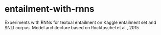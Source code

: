 # entailment-with-rnns
Experiments with RNNs for textual entailment on Kaggle entailment set and SNLI corpus.
Model architecture based on Rocktaschel et al., 2015
